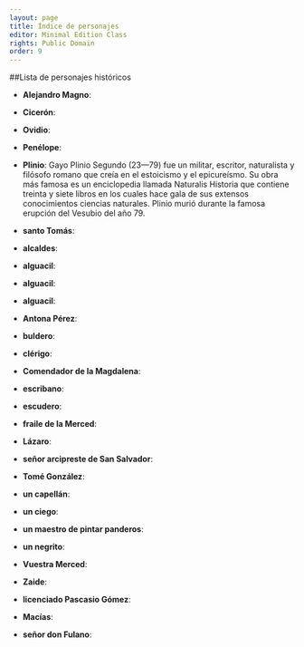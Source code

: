 ```yaml
---
layout: page
title: Índice de personajes
editor: Minimal Edition Class
rights: Public Domain
order: 9
---
```


 
##Lista de personajes históricos
 
- **Alejandro Magno**:   
- **Cicerón**:    
- **Ovidio**:   
- **Penélope**:   
- **Plinio**:  Gayo Plinio Segundo (23—79) fue un militar, escritor, naturalista y filósofo romano que creía en el estoicismo y el epicureísmo. Su obra más famosa es un enciclopedia llamada Naturalis Historia que contiene treinta y siete libros en los cuales hace gala de sus extensos conocimientos ciencias naturales. Plinio murió durante la famosa erupción del Vesubio del año 79.  
- **santo Tomás**:  
  
- **alcaldes**:   
- **alguacil**:   
- **alguacil**:   
- **alguacil**:   
- **Antona Pérez**:   
- **buldero**:   
- **clérigo**:   
- **Comendador de la Magdalena**:   
- **escribano**:   
- **escudero**:   
- **fraile de la Merced**:   
- **Lázaro**:   
- **señor arcipreste de San Salvador**:   
- **Tomé González**:   
- **un capellán**:   
- **un ciego**:   
- **un maestro de pintar panderos**:   
- **un negrito**:   
- **Vuestra Merced**:   
- **Zaide**:  
  
- **licenciado Pascasio Gómez**:   
- **Macías**:   
- **señor don Fulano**:  
 